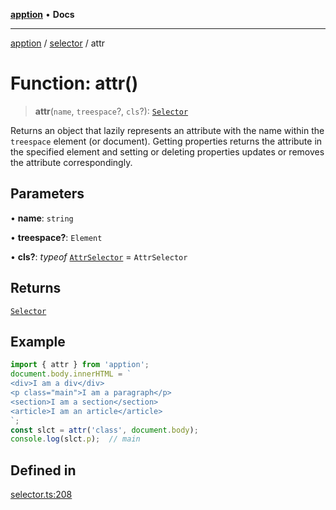 [**apption**](../../README.md) • **Docs**

***

[apption](../../modules.md) / [selector](../README.md) / attr

# Function: attr()

> **attr**(`name`, `treespace`?, `cls`?): [`Selector`](../classes/Selector.md)

Returns an object that lazily represents an attribute with the name within the `treespace` element (or document).
Getting properties returns the attribute in the specified element and setting or deleting properties 
updates or removes the attribute correspondingly.

## Parameters

• **name**: `string`

• **treespace?**: `Element`

• **cls?**: *typeof* [`AttrSelector`](../classes/AttrSelector.md) = `AttrSelector`

## Returns

[`Selector`](../classes/Selector.md)

## Example

```ts
import { attr } from 'apption';
document.body.innerHTML = `
<div>I am a div</div>
<p class="main">I am a paragraph</p>
<section>I am a section</section>
<article>I am an article</article>
`;
const slct = attr('class', document.body);
console.log(slct.p);  // main
```

## Defined in

[selector.ts:208](https://github.com/mksunny1/apption/blob/ae95a8119448c604f1b19ab341a5639f3c56f4f4/src/selector.ts#L208)

